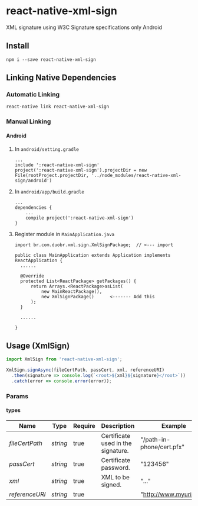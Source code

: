# react-native-xml-sign

XML signature using W3C Signature specifications only Android

## Install

`npm i --save react-native-xml-sign`

## Linking Native Dependencies

### Automatic Linking

`react-native link react-native-xml-sign`

### Manual Linking

#### Android

1. In `android/setting.gradle`
    ```
    ...
    include ':react-native-xml-sign'
    project(':react-native-xml-sign').projectDir = new File(rootProject.projectDir, '../node_modules/react-native-xml-sign/android')
    ```
   
2. In `android/app/build.gradle`
    ```
    ...
    dependencies {
        ...
        compile project(':react-native-xml-sign')
    }
    ```

3. Register module in `MainApplication.java`
    ```
    import br.com.duobr.xml.sign.XmlSignPackage;  // <--- import
    
    public class MainApplication extends Application implements ReactApplication {
      ......
    
      @Override
      protected List<ReactPackage> getPackages() {
          return Arrays.<ReactPackage>asList(
              new MainReactPackage(),
              new XmlSignPackage()      <------- Add this
          );
      }
    
      ......
    
    }
    ```

## Usage (XmlSign)

```jsx
import XmlSign from 'react-native-xml-sign';

XmlSign.signAsync(fileCertPath, passCert, xml, referenceURI)
  .then(signature => console.log(`<root>${xml}${signature}</root>`))
  .catch(error => console.error(error));

```

### Params

#### types

| Name           | Type     | Require | Description                        | Example                   |
| -------------- | -------- | ------- | ---------------------------------- | ------------------------- |
| _fileCertPath_ | *string* | true    | Certificate used in the signature. | "/path-in-phone/cert.pfx" |
| _passCert_     | *string* | true    | Certificate password.              | "123456"                  |
| _xml_          | *string* | true    | XML to be signed.                  | "<anyXML>...</anyXML>"    |
| _referenceURI_ | *string* | true    | <Reference URI="_referenceURI_">   | "http://www.myuri.org/"   |

